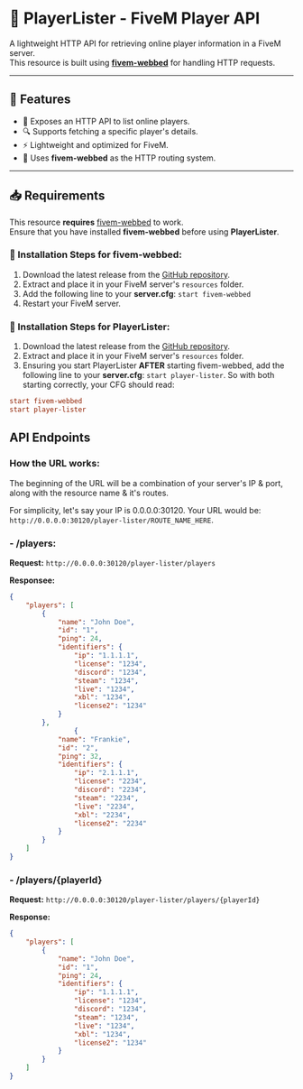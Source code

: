 # 📌 PlayerLister - FiveM Player API

A lightweight HTTP API for retrieving online player information in a FiveM server.  
This resource is built using **[fivem-webbed](https://github.com/Cyntaax/fivem-webbed)** for handling HTTP requests.

---

## 🚀 Features
- 📡 Exposes an HTTP API to list online players.
- 🔍 Supports fetching a specific player's details.
- ⚡️ Lightweight and optimized for FiveM.
- 📑 Uses **fivem-webbed** as the HTTP routing system.

---

## 📥 Requirements
This resource **requires** [fivem-webbed](https://github.com/Cyntaax/fivem-webbed) to work.  
Ensure that you have installed **fivem-webbed** before using **PlayerLister**.

### 🔹 Installation Steps for fivem-webbed:
1. Download the latest release from the [GitHub repository](https://github.com/Cyntaax/fivem-webbed).
2. Extract and place it in your FiveM server's `resources` folder.
3. Add the following line to your **server.cfg**:
`start fivem-webbed`
4. Restart your FiveM server.

### 🔹 Installation Steps for PlayerLister:
1. Download the latest release from the [GitHub repository](https://github.com/cqllin/player-lister).
2. Extract and place it in your FiveM server's `resources` folder.
3. Ensuring you start PlayerLister **AFTER** starting fivem-webbed, add the following line to your **server.cfg**:
`start player-lister`. So with both starting correctly, your CFG should read:
```ini
start fivem-webbed
start player-lister
```

## API Endpoints
### How the URL works:
The beginning of the URL will be a combination of your server's IP & port, along with the resource name & it's routes.

For simplicity, let's say your IP is 0.0.0.0:30120. Your URL would be:
`http://0.0.0.0:30120/player-lister/ROUTE_NAME_HERE`.
### - /players:
**Request:**
`http://0.0.0.0:30120/player-lister/players`


**Responsee:**
```json
{
    "players": [
        {
            "name": "John Doe",
            "id": "1",
            "ping": 24,
            "identifiers": {
                "ip": "1.1.1.1",
                "license": "1234",
                "discord": "1234",
                "steam": "1234",
                "live": "1234",
                "xbl": "1234",
                "license2": "1234"
            }
        },
                {
            "name": "Frankie",
            "id": "2",
            "ping": 32,
            "identifiers": {
                "ip": "2.1.1.1",
                "license": "2234",
                "discord": "2234",
                "steam": "2234",
                "live": "2234",
                "xbl": "2234",
                "license2": "2234"
            }
        }
    ]
}
```

### - /players/{playerId}
**Request:**
`http://0.0.0.0:30120/player-lister/players/{playerId}`

**Response:**
```json
{
    "players": [
        {
            "name": "John Doe",
            "id": "1",
            "ping": 24,
            "identifiers": {
                "ip": "1.1.1.1",
                "license": "1234",
                "discord": "1234",
                "steam": "1234",
                "live": "1234",
                "xbl": "1234",
                "license2": "1234"
            }
        }
    ]
}
```